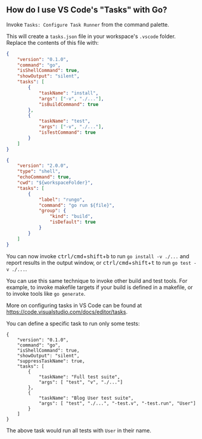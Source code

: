 ## How do I use VS Code's "Tasks" with Go?

Invoke `Tasks: Configure Task Runner` from the command palette.

This will create a `tasks.json` file in your workspace's `.vscode` folder.
Replace the contents of this file with:

```json
{
	"version": "0.1.0",
	"command": "go",
	"isShellCommand": true,
	"showOutput": "silent",
	"tasks": [
		{
			"taskName": "install",
			"args": ["-v", "./..."],
			"isBuildCommand": true
		},
		{
			"taskName": "test",
			"args": ["-v", "./..."],
			"isTestCommand": true
		}
	]
}
```

```json
{
	"version": "2.0.0",
	"type": "shell",
	"echoCommand": true,
	"cwd": "${workspaceFolder}",
	"tasks": [
		{
			"label": "rungo",
			"command": "go run ${file}",
			"group": {
				"kind": "build",
				"isDefault": true
			}
		}
	]
}
```

You can now invoke <kbd>ctrl/cmd</kbd>+<kbd>shift</kbd>+<kbd>b</kbd> to run
`go install -v ./...` and report results in the output window, or
<kbd>ctrl/cmd</kbd>+<kbd>shift</kbd>+<kbd>t</kbd> to run `go test -v ./...`.

You can use this same technique to invoke other build and test tools. For
example, to invoke makefile targets if your build is defined in a makefile, or
to invoke tools like `go generate`.

More on configuring tasks in VS Code can be found at
https://code.visualstudio.com/docs/editor/tasks.

You can define a specific task to run only some tests:

```
{
    "version": "0.1.0",
    "command": "go",
    "isShellCommand": true,
    "showOutput": "silent",
    "suppressTaskName": true,
    "tasks": [
        {
            "taskName": "Full test suite",
            "args": [ "test", "v", "./..."]
        },
        {
            "taskName": "Blog User test suite",
            "args": [ "test", "./...", "-test.v", "-test.run", "User"]
        }
    ]
}
```

The above task would run all tests with `User` in their name.
